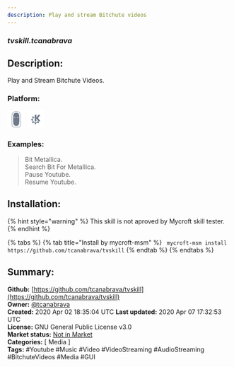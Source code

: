 ```yaml
---
description: Play and stream Bitchute videos
---
```


### _tvskill.tcanabrava_  
## Description:  
Play and Stream Bitchute Videos.  
  
  
### Platform:  
 ![Mark II](../.gitbook/assets/mark-2-icon.png)  ![plasmoid](../.gitbook/assets/kde.png)   
### Examples:  
> Bit Metallica.  
> Search Bit For Metallica.  
> Pause Youtube.  
> Resume Youtube.  
  
## Installation:  
{% hint style="warning" %}
This skill is not aproved by Mycroft skill tester.
{% endhint %}
    
{% tabs %}
{% tab title="Install by mycroft-msm" %}
``` mycroft-msm install https://github.com/tcanabrava/tvskill```
{% endtab %}
  {% endtabs %}
    
## Summary:  
**Github:** [https://github.com/tcanabrava/tvskill](https://github.com/tcanabrava/tvskill)  
**Owner:** [@tcanabrava](https://github.com/tcanabrava)  
**Created:** 2020 Apr 02 18:35:04 UTC  **Last updated:** 2020 Apr 07 17:32:53 UTC  
**License:** GNU General Public License v3.0  
**Market status:** [Not in Market](https://market.mycroft.ai/skill/)  
**Categories:** [ Media ]   
**Tags:** \#Youtube \#Music \#Video \#VideoStreaming \#AudioStreaming \#BitchuteVideos \#Media \#GUI   

